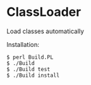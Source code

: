 # ClassLoader
Load classes automatically

Installation:

    $ perl Build.PL
    $ ./Build
    $ ./Build test
    $ ./Build install
